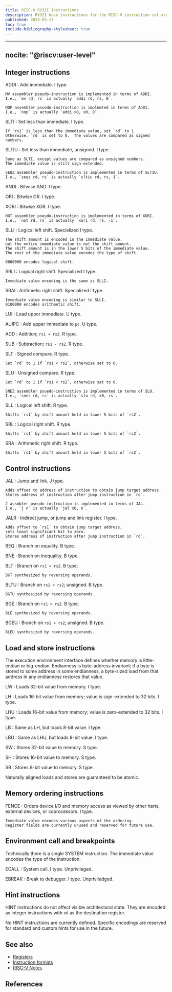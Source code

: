 ```yaml
---
title: RISC-V RV32I Instructions
description: RV32I base instructions for the RISC-V instruction set architecture.
published: 2023-03-17
toc: true
include-bibliography-stylesheet: true
---
```


---
nocite: "@riscv:user-level"
---

## Integer instructions

ADDI
:   Add immediate.  I type.

    MV assembler pseudo-instruction is implemented in terms of ADDI.
    I.e., `mv rd, rs` is actually `addi rd, rs, 0`.
	
	NOP assembler psuedo-instruction is implemted in terms of ADDI.
	I.e., `nop` is actually `addi x0, x0, 0`.

SLTI
:   Set less than immediate.  I type.

    If `rs1` is less than the immediate value, set `rd` to 1.
	Otherwise, `rd` is set to 0.  The values are compared as signed numbers.

SLTIU
:   Set less than immediate, unsigned.  I type.

    Same as SLTI, except values are compared as unsigned numbers.
    The immediate value is still sign-extended.
	
	SEQZ assembler pseudo-instruction is implemented in terms of SLTIU.
	I.e., `seqz rd, rs` is actually `sltiu rd, rs, 1`.

ANDI
:   Bitwise AND.  I type.

ORI
:   Bitwise OR.  I type.

XORI
:   Bitwise XOR.  I type.

    NOT assembler pseudo-instruction is implemented in terms of XORI.
	I.e., `not rd, rs` is actually `xori rd, rs, -1`.

SLLI
:   Logical left shift.  Specialized I type.

    The shift amount is encoded in the immediate value,
	but the entire immediate value is not the shift amount.
    The shift amount is in the lower 5 bits of the immediate value.
	The rest of the immediate value encodes the type of shift.
	
	0000000 encodes logical shift.

SRLI
:   Logical right shift.  Specialized I type.

    Immediate value encoding is the same as SLLI.

SRAI
:   Arithmetic right shift.  Specialized I type.

    Immediate value encoding is similar to SLLI.
	0100000 encodes arithmetic shift.

LUI
:   Load upper immediate.  U type.

AUIPC
:   Add upper immediate to `pc`.  U type.

ADD
:   Addition; `rs1 + rs2`.  R type.

SUB
:   Subtraction; `rs1 - rs2`.  R type.

SLT
:   Signed compare.  R type.

    Set `rd` to 1 if `rs1 < rs2`, otherwise set to 0.

SLU
:   Unsigned compare.  R type.

    Set `rd` to 1 if `rs1 < rs2`, otherwise set to 0.

	SNEZ assembler psuedo-instruction is implemented in terms of SLU.
	I.e., `snez rd, rs` is actually `slu rd, x0, rs`.

SLL
:   Logical left shift.  R type.

    Shifts `rs1` by shift amount held in lower 5 bits of `rs2`.

SRL
:   Logical right shift.  R type.

    Shifts `rs1` by shift amount held in lower 5 bits of `rs2`.

SRA
:   Arithmetic right shift.  R type.

    Shifts `rs1` by shift amount held in lower 5 bits of `rs2`.

## Control instructions

JAL
:   Jump and link.  J type.

    Adds offset to address of instruction to obtain jump target address.
	Stores address of instruction after jump instruction in `rd`.

	J assmbler pseudo-instruction is implemented in terms of JAL.
	I.e., `j n` is actually `jal x0, n`.

JALR
:   Indirect jump, or jump and link register.  I type.

    Adds offset to `rs1` to obtain jump target address,
	sets least significant bit to zero.
	Stores address of instruction after jump instruction in `rd`.

BEQ
:   Branch on equality.  B type.

BNE
:   Branch on inequality.  B type.

BLT
:   Branch on `rs1 < rs2`.  B type.

    BGT synthesized by reversing operands.

BLTU
:   Branch on `rs1 < rs2`; unsigned.  B type.

    BGTU synthesized by reversing operands.

BGE
:   Branch on `rs1 > rs2`.  B type.

    BLE synthesized by reversing operands.

BGEU
:   Branch on `rs1 > rs2`; unsigned.  B type.

    BLEU synthesized by reversing operands.

## Load and store instructions

The execution environment interface defines whether memory is little-endian or big-endian.
Endianness is byte-address invariant; if a byte is stored to some address in some endianness,
a byte-sized load from that address in any endianness restores that value.

LW
:   Loads 32-bit value from memory.  I type.

LH
:   Loads 16-bit value from memory; value is sign-extended to 32 bits.  I type.

LHU
:   Loads 16-bit value from memory; value is zero-extended to 32 bits.  I type.

LB
:   Same as LH, but loads 8-bit value.  I type.

LBU
:   Same as LHU, but loads 8-bit value.  I type.

SW
:   Stores 32-bit value to memory.  S type.

SH
:   Stores 16-bit value to memory.  S type.

SB
:   Stores 8-bit value to memory.  S type.

Naturally aligned loads and stores are guaranteed to be atomic.

## Memory ordering instructions

FENCE
:   Orders device I/O and memory access as viewed
    by other harts, external devices, or coprocessors.
	I type.

	Immediate value encodes various aspects of the ordering.
	Register fields are currently unused and reserved for future use.

## Environment call and breakpoints

Technically there is a single SYSTEM instruction.
The immediate value encodes the type of the instruction.

ECALL
:   System call.  I type.  Unprivileged.

EBREAK
:   Break to debugger.  I type.  Unpriviledged.

## Hint instructions

HINT instructions do not affect visible architectural state.
They are encoded as integer instructions with `x0` as the destination register.

No HINT instructions are currently defined.
Specific encodings are reserved for standard and custom hints for use in the future.

## See also

*   [Registers](../registers)
*   [Instruction formats](../formats)
*   [RISC-V Notes](../)

## References
